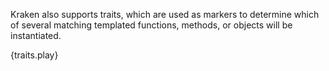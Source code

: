 Kraken also supports traits, which are used as markers to determine which of several matching templated functions, methods, or objects will be instantiated.

{traits.play}

